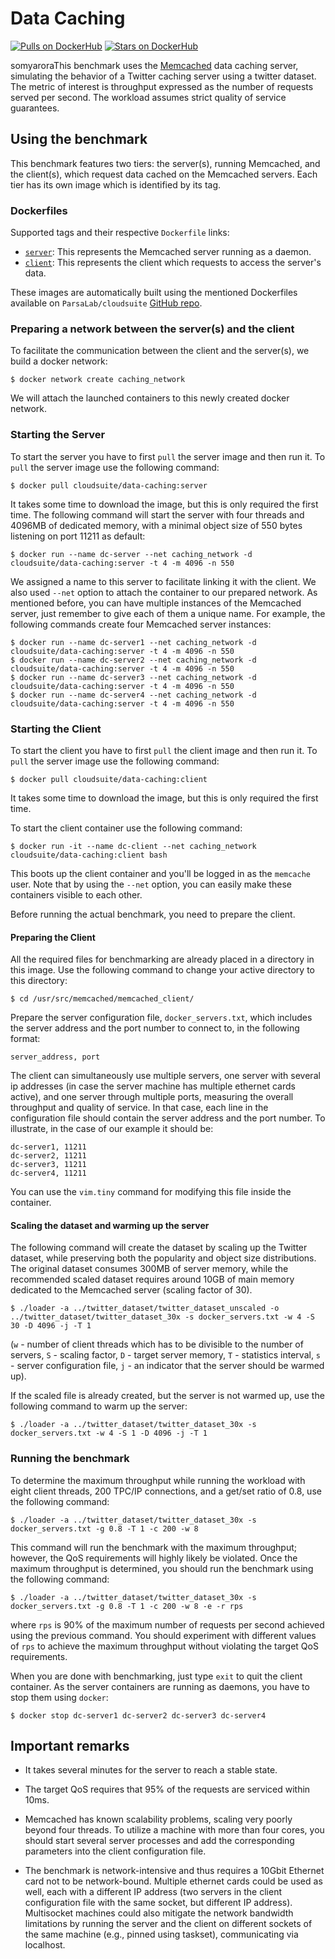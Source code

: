 # Data Caching #

[![Pulls on DockerHub][dhpulls]][dhrepo]
[![Stars on DockerHub][dhstars]][dhrepo]

somyaroraThis benchmark uses the [Memcached][memcachedWeb] data caching server,
simulating the behavior of a Twitter caching server using a twitter dataset.
The metric of interest is throughput expressed as the number of requests served per second.
The workload assumes strict quality of service guarantees.

## Using the benchmark ##
This benchmark features two tiers: the server(s), running Memcached, and the client(s), which request data cached on the Memcached servers. Each tier has its own image which is identified by its tag.

### Dockerfiles ###

Supported tags and their respective `Dockerfile` links:

 - [`server`][serverdocker]: This represents the Memcached server running as a daemon.
 - [`client`][clientdocker]: This represents the client which requests to access the server's data.

These images are automatically built using the mentioned Dockerfiles available on `ParsaLab/cloudsuite` [GitHub repo][repo].

### Preparing a network between the server(s) and the client

To facilitate the communication between the client and the server(s), we build a docker network:

    $ docker network create caching_network

We will attach the launched containers to this newly created docker network.

### Starting the Server ####
To start the server you have to first `pull` the server image and then run it. To `pull` the server image use the following command:

    $ docker pull cloudsuite/data-caching:server

It takes some time to download the image, but this is only required the first time.
The following command will start the server with four threads and 4096MB of dedicated memory, with a minimal object size of 550 bytes listening on port 11211 as default:

    $ docker run --name dc-server --net caching_network -d cloudsuite/data-caching:server -t 4 -m 4096 -n 550

We assigned a name to this server to facilitate linking it with the client. We also used `--net` option to attach the container to our prepared network.
As mentioned before, you can have multiple instances of the Memcached server, just remember to give each of them a unique name. For example, the following commands create four Memcached server instances:

    $ docker run --name dc-server1 --net caching_network -d cloudsuite/data-caching:server -t 4 -m 4096 -n 550
    $ docker run --name dc-server2 --net caching_network -d cloudsuite/data-caching:server -t 4 -m 4096 -n 550
    $ docker run --name dc-server3 --net caching_network -d cloudsuite/data-caching:server -t 4 -m 4096 -n 550
    $ docker run --name dc-server4 --net caching_network -d cloudsuite/data-caching:server -t 4 -m 4096 -n 550

### Starting the Client ####

To start the client you have to first `pull` the client image and then run it. To `pull` the server image use the following command:

    $ docker pull cloudsuite/data-caching:client

It takes some time to download the image, but this is only required the first time.

To start the client container use the following command:

    $ docker run -it --name dc-client --net caching_network cloudsuite/data-caching:client bash

This boots up the client container and you'll be logged in as the `memcache` user. Note that by using the `--net` option, you can easily make these containers visible to each other.

Before running the actual benchmark, you need to prepare the client.

#### Preparing the Client #####

All the required files for benchmarking are already placed in a directory in this image.
Use the following command to change your active directory to this directory:

    $ cd /usr/src/memcached/memcached_client/

Prepare the server configuration file, `docker_servers.txt`, which includes the server address and the port number to connect to, in the following format:

    server_address, port

The client can simultaneously use multiple servers, one server with several ip addresses (in case the server machine has multiple ethernet cards active), and one server through multiple ports, measuring the overall throughput and quality of service. In that case, each line in the configuration file should contain the server address and the port number. To illustrate, in the case of our example it should be:

    dc-server1, 11211
    dc-server2, 11211
    dc-server3, 11211
    dc-server4, 11211

You can use the `vim.tiny` command for modifying this file inside the container.

#### Scaling the dataset and warming up the server ####

The following command will create the dataset by scaling up the Twitter dataset, while preserving both the popularity and object size distributions. The original dataset consumes 300MB of server memory, while the recommended scaled dataset requires around 10GB of main memory dedicated to the Memcached server (scaling factor of 30).

    $ ./loader -a ../twitter_dataset/twitter_dataset_unscaled -o ../twitter_dataset/twitter_dataset_30x -s docker_servers.txt -w 4 -S 30 -D 4096 -j -T 1

(`w` - number of client threads which has to be divisible to the number of servers, `S` - scaling factor, `D` - target server memory, `T` - statistics interval, `s` - server configuration file, `j` - an indicator that the server should be warmed up).

If the scaled file is already created, but the server is not warmed up, use the following command to warm up the server:

    $ ./loader -a ../twitter_dataset/twitter_dataset_30x -s docker_servers.txt -w 4 -S 1 -D 4096 -j -T 1

### Running the benchmark ###

To determine the maximum throughput while running the workload with eight client threads,
200 TPC/IP connections, and a get/set ratio of 0.8, use the following command:

    $ ./loader -a ../twitter_dataset/twitter_dataset_30x -s docker_servers.txt -g 0.8 -T 1 -c 200 -w 8

This command will run the benchmark with the maximum throughput; however, the QoS requirements will highly likely be violated. Once the maximum throughput is determined, you should run the benchmark using the following command:

    $ ./loader -a ../twitter_dataset/twitter_dataset_30x -s docker_servers.txt -g 0.8 -T 1 -c 200 -w 8 -e -r rps

where `rps` is 90% of the maximum number of requests per second achieved using the previous command. You should experiment with different values of `rps` to achieve the maximum throughput without violating the target QoS requirements.

When you are done with benchmarking, just type `exit` to quit the client container.
As the server containers are running as daemons, you have to stop them using `docker`:

    $ docker stop dc-server1 dc-server2 dc-server3 dc-server4

## Important remarks ##
- It takes several minutes for the server to reach a stable state.

- The target QoS requires that 95% of the requests are serviced within 10ms.

- Memcached has known scalability problems, scaling very poorly beyond four threads.
To utilize a machine with more than four cores,
you should start several server processes and add the corresponding parameters
into the client configuration file.
- The benchmark is network-intensive and thus requires a 10Gbit Ethernet card
not to be network-bound. Multiple ethernet cards could be used as well,
each with a different IP address (two servers in the client configuration file
with the same socket, but different IP address).
Multisocket machines could also mitigate the network bandwidth limitations by running the server
and the client on different sockets of the same machine
(e.g., pinned using taskset), communicating via localhost.



  [memcachedWeb]: http://memcached.org/ "Memcached Website"

  [serverdocker]: https://github.com/ParsaLab/cloudsuite/blob/master/benchmarks/data-caching/server/Dockerfile "Server Dockerfile"

  [clientdocker]: https://github.com/ParsaLab/cloudsuite/blob/master/benchmarks/data-caching/client/Dockerfile "Client Dockerfile"

  [repo]: https://github.com/ParsaLab/cloudsuite "GitHub Repo"
  [dhrepo]: https://hub.docker.com/r/cloudsuite/data-caching/ "DockerHub Page"
  [dhpulls]: https://img.shields.io/docker/pulls/cloudsuite/data-caching.svg "Go to DockerHub Page"
  [dhstars]: https://img.shields.io/docker/stars/cloudsuite/data-caching.svg "Go to DockerHub Page"
